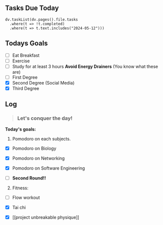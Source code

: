 ## Tasks Due Today
```dataviewjs
dv.taskList(dv.pages().file.tasks 
  .where(t => !t.completed)
  .where(t => t.text.includes("2024-05-12")))
```
## Todays Goals
- [ ] Eat Breakfast
- [ ] Exercise
- [ ] Study for at least 3 hours
**Avoid Energy Drainers** (You know what these are)
- [ ] First Degree
- [x] Second Degree (Social Media)
- [x] Third Degree

## Log


>### **Let's conquer the day!**

**Today's goals:**
1. Pomodoro on each subjects.

- [x] Pomodoro on Biology
- [x] Pomodoro on Networking
- [x] Pomodoro on Software Engineering

- [ ] **Second Round!!**

2. Fitness:
- [ ] Flow workout
- [x] Tai chi
- [x] [[project unbreakable physique]]




